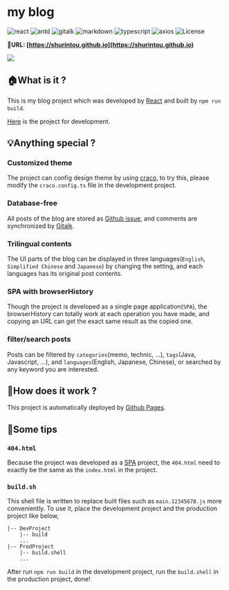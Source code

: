 # my blog
![react](https://img.shields.io/badge/react-%5E18.0.0-blue) ![antd](https://img.shields.io/badge/antd-%5E4.21.0-red) ![gitalk](https://img.shields.io/badge/gitalk-%5E1.7.2-green) ![markdown](https://img.shields.io/badge/react--markdown-%5E8.0.3-orange) ![typescript](https://img.shields.io/badge/typescript-%5E4.6.3-9cf) ![axios](https://img.shields.io/badge/axios-%5E0.26.1-yellowgreen) ![License](https://img.shields.io/badge/license-MIT-yellow)

:link:**URL: [https://shurintou.github.io](https://shurintou.github.io)**

![](https://github.com/shurintou/shurintou.github.io/blob/master/image/readme/screenshot.gif)

## :house:What is it ?

This is my blog project which was developed by [React](https://reactjs.org/) and built by `npm run build`.

[Here](https://github.com/shurintou/my_blog) is the project for development.

## :bulb:Anything special ?

### Customized theme
The project can config design theme by using [craco](https://ant.design/docs/react/use-with-create-react-app#Advanced-Guides), to try this, please modify the `craco.config.ts` file in the development project.

### Database-free
All posts of the blog are stored as [Github issue](https://github.com/shurintou/shurintou.github.io/issues), and comments are synchronized by [Gitalk](https://github.com/gitalk/gitalk). 

### Trilingual contents
The UI parts of the blog can be displayed in three languages(`English`, `Simplified Chinese` and `Japanese`) by changing the setting, and each languages has its original post contents.

### SPA with browserHistory
Though the project is developed as a single page application(`SPA`), the browserHistory can totally work at each operation you have made, and copying an URL can get the exact same result as the copied one. 

### filter/search posts 
Posts can be filtered by `categories`(memo, technic, ...), `tags`(Java, Javascript, ...), and `languages`(English, Japanese, Chinese), or searched by any keyword you are interested.

## :key:How does it work ?

This project is automatically deployed by [Github Pages](https://pages.github.com/).

## :memo:Some tips

### `404.html`
Because the project was developed as a [SPA](https://en.wikipedia.org/wiki/Single-page_application) project, the `404.html` need to exactly be the same as the `index.html` in the project.

### `build.sh`
This shell file is written to replace built files such as `main.12345678.js` more conveniently.
To use it, place the development project and the production project like below,
```shell
|-- DevProject
    |-- build
    ...
|-- ProdProject
    |-- build.shell
    ...
```
After run `npm run build` in the development project, run the `build.shell` in the production project, done!
